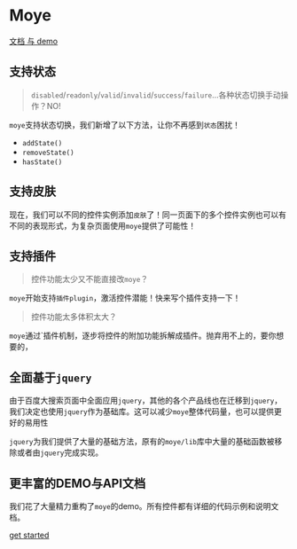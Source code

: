 # Moye

[文档 与 demo](http://ecomfe.github.io/moye)

## 支持状态

> `disabled`/`readonly`/`valid`/`invalid`/`success`/`failure`...各种状态切换手动操作？NO!

`moye`支持状态切换，我们新增了以下方法，让你不再感到`状态`困扰！

+ `addState()`
+ `removeState()`
+ `hasState()`

## 支持皮肤

现在，我们可以不同的控件实例添加`皮肤`了！同一页面下的多个控件实例也可以有不同的表现形式，为复杂页面使用`moye`提供了可能性！

## 支持插件

> 控件功能太少又不能直接改`moye`？

`moye`开始支持`插件plugin`，激活控件潜能！快来写个插件支持一下！

> 控件功能太多体积太大？

`moye`通过`插件机制，逐步将控件的附加功能拆解成插件。抛弃用不上的，要你想要的，

## 全面基于`jquery`

由于百度大搜索页面中全面应用`jquery`，其他的各个产品线也在迁移到`jquery`，我们决定也使用`jquery`作为基础库。这可以减少`moye`整体代码量，也可以提供更好的易用性

`jquery`为我们提供了大量的基础方法，原有的`moye/lib`库中大量的基础函数被移除或者由`jquery`完成实现。

## 更丰富的DEMO与API文档

我们花了大量精力重构了`moye`的demo。所有控件都有详细的代码示例和说明文档。

[get started](http://ecomfe.github.io/moye/introduction/get-started.html)

